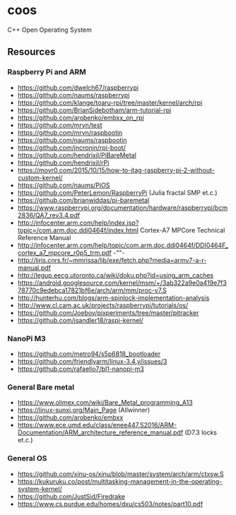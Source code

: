 # coos
C++ Open Operating System

## Resources

### Raspberry Pi and ARM
* https://github.com/dwelch67/raspberrypi
* https://github.com/naums/raspberrypi
* https://github.com/klange/toaru-rpi/tree/master/kernel/arch/rpi
* https://github.com/BrianSidebotham/arm-tutorial-rpi
* https://github.com/arobenko/embxx_on_rpi
* https://github.com/mrvn/test
* https://github.com/mrvn/raspbootin
* https://github.com/naums/raspbootin
* https://github.com/jncronin/rpi-boot/
* https://github.com/hendrixjl/PiBareMetal
* https://github.com/hendrixjl/rPi
* https://movr0.com/2015/10/15/how-to-jtag-raspberry-pi-2-without-custom-kernel/
* https://github.com/naums/PiOS
* https://github.com/PeterLemon/RaspberryPi (Julia fractal SMP et.c.)
* https://github.com/brianwiddas/pi-baremetal
* https://www.raspberrypi.org/documentation/hardware/raspberrypi/bcm2836/QA7_rev3.4.pdf
* http://infocenter.arm.com/help/index.jsp?topic=/com.arm.doc.ddi0464f/index.html Cortex-A7 MPCore Technical Reference Manual
* http://infocenter.arm.com/help/topic/com.arm.doc.ddi0464f/DDI0464F_cortex_a7_mpcore_r0p5_trm.pdf -""-
* http://liris.cnrs.fr/~mmrissa/lib/exe/fetch.php?media=armv7-a-r-manual.pdf
* http://legup.eecg.utoronto.ca/wiki/doku.php?id=using_arm_caches
* https://android.googlesource.com/kernel/msm/+/3ab322a9e0a419e7f378770c9edebca17821bf6e/arch/arm/mm/proc-v7.S
* http://hunterhu.com/blogs/arm-spinlock-implementation-analysis
* http://www.cl.cam.ac.uk/projects/raspberrypi/tutorials/os/
* https://github.com/Joeboy/pixperiments/tree/master/pitracker
* https://github.com/jsandler18/raspi-kernel/


### NanoPi M3
* https://github.com/metro94/s5p6818_bootloader
* https://github.com/friendlyarm/linux-3.4.y/issues/3
* https://github.com/rafaello7/bl1-nanopi-m3

### General Bare metal
* https://www.olimex.com/wiki/Bare_Metal_programming_A13
* https://linux-sunxi.org/Main_Page (Allwinner)
* https://github.com/arobenko/embxx
* https://www.ece.umd.edu/class/enee447.S2016/ARM-Documentation/ARM_architecture_reference_manual.pdf (D7.3 locks et.c.)

### General OS
* https://github.com/xinu-os/xinu/blob/master/system/arch/arm/ctxsw.S
* https://kukuruku.co/post/multitasking-management-in-the-operating-system-kernel/
* https://github.com/JustSid/Firedrake
* https://www.cs.purdue.edu/homes/dxu/cs503/notes/part10.pdf
